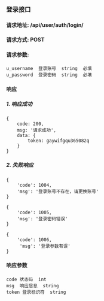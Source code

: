 ### 登录接口

#### 请求地址: /api/user/auth/login/

#### 请求方式: POST

#### 请求参数:

    u_username  登录账号  string  必填
    u_password  登录密码  string  必填
    
#### 响应

##### 1. 响应成功

    {
        code: 200,
        msg: '请求成功',
        data: {
            token: gaywifgqu365082q
        }
    }
    
##### 2. 失败响应

    {
        'code': 1004, 
        'msg': '登录账号不存在，请更换账号'
    }

    {
        'code': 1005, 
        'msg': '登录密码错误'
    }

    {
        'code': 1006,
         'msg': '登录参数有误'
    }
    
#### 响应参数
    
    code 状态码  int
    msg  响应信息  string
    token 登录标识符  string



